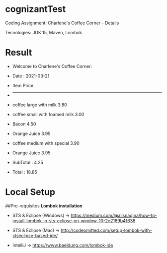 # cognizantTest
Coding Assignment: Charlene's Coffee Corner - Details

Tecnologies:
JDK 15,
Maven,
Lombok.
# Result
* Welcome to Charlene's Coffee Corner: 
* Date      : 2021-03-21
* Item                           Price               
* ----                           -----               
* coffee large with milk         3.80                
* coffee small with foamed milk  3.00                
* Bacon                          4.50                
* Orange Juice                   3.95                
* coffee medium with special     3.90                
* Orange Juice                   3.95                

* SubTotal  :                    4.25 
* Total     :                   18.85 

# Local Setup
##Pre-requisites
**Lombok installation**
* STS & Eclipse (Windows) -> https://medium.com/@alisnagina/how-to-install-lombok-in-sts-eclipse-on-window-10-2e2169b41636

* STS & Eclipse (Mac) -> http://codeomitted.com/setup-lombok-with-stseclipse-based-ide/

* IntelliJ -> https://www.baeldung.com/lombok-ide

